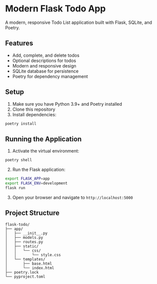 # Modern Flask Todo App

A modern, responsive Todo List application built with Flask, SQLite, and Poetry.

## Features

- Add, complete, and delete todos
- Optional descriptions for todos
- Modern and responsive design
- SQLite database for persistence
- Poetry for dependency management

## Setup

1. Make sure you have Python 3.9+ and Poetry installed
2. Clone this repository
3. Install dependencies:

```bash
poetry install
```

## Running the Application

1. Activate the virtual environment:

```bash
poetry shell
```

2. Run the Flask application:

```bash
export FLASK_APP=app
export FLASK_ENV=development
flask run
```

3. Open your browser and navigate to `http://localhost:5000`

## Project Structure

```
flask-todo/
├── app/
│   ├── __init__.py
│   ├── models.py
│   ├── routes.py
│   ├── static/
│   │   └── css/
│   │       └── style.css
│   └── templates/
│       ├── base.html
│       └── index.html
├── poetry.lock
└── pyproject.toml
```
